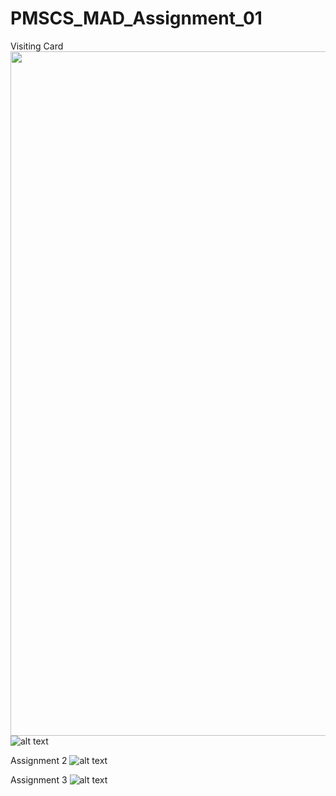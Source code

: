 # PMSCS_MAD_Assignment_01
Visiting Card
<img src="https://github.com/mirazanik/PMSCS_MAD_Assignment_01/blob/master/Screenshot_20221025_214252.webp" data-canonical-src="https://github.com/mirazanik/PMSCS_MAD_Assignment_01/blob/master/Screenshot_20221025_214252.webp" width="512" height="1095"/>
![alt text](https://github.com/mirazanik/PMSCS_MAD_Assignment_01/blob/master/Screenshot_20221025_214252.webp)

Assignment 2 
![alt text](https://github.com/mirazanik/PMSCS_MAD_Assignment_01/blob/master/Screenshot_20221103_122013.webp)

Assignment 3
![alt text](https://github.com/mirazanik/PMSCS_MAD_Assignment_01/blob/master/Screenshot_20221107_112714.webp)